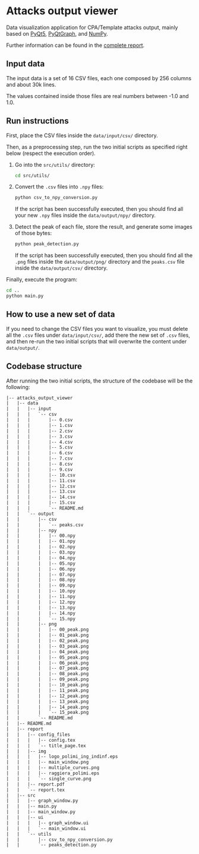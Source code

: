 # Attacks output viewer

Data visualization application for CPA/Template attacks output, mainly based on [PyQt5](https://pypi.org/project/PyQt5),
[PyQtGraph](https://www.pyqtgraph.org), and [NumPy](https://numpy.org).

Further information can be found in the [complete report](report/report.pdf).


## Input data

The input data is a set of 16 CSV files, each one composed by 256 columns and about 30k lines.

The values contained inside those files are real numbers between -1.0 and 1.0.


## Run instructions

First, place the CSV files inside the `data/input/csv/` directory.

Then, as a preprocessing step, run the two initial scripts as specified right below (respect the execution order).

1. Go into the `src/utils/` directory:
   ```bash
   cd src/utils/
   ```

3. Convert the `.csv` files into `.npy` files:
    ```bash
    python csv_to_npy_conversion.py
    ```
   If the script has been successfully executed, then you should find all your new `.npy` files inside
   the `data/output/npy/` directory.

4. Detect the peak of each file, store the result, and generate some images of those bytes:
    ```bash
    python peak_detection.py
    ```
   If the script has been successfully executed, then you should find all the `.png` files inside
   the `data/output/png/` directory and the `peaks.csv` file inside the `data/output/csv/` directory.

Finally, execute the program:
```bash
cd ..
python main.py
```


## How to use a new set of data

If you need to change the CSV files you want to visualize, you must delete all the `.csv` files under `data/input/csv/`,
add there the new set of `.csv` files, and then re-run the two initial scripts that will overwrite the content
under `data/output/`.


## Codebase structure

After running the two initial scripts, the structure of the codebase will be the following:
```txt
|-- attacks_output_viewer
|   |-- data
|   |   |-- input
|   |   |   `-- csv
|   |   |       |-- 0.csv
|   |   |       |-- 1.csv
|   |   |       |-- 2.csv
|   |   |       |-- 3.csv
|   |   |       |-- 4.csv
|   |   |       |-- 5.csv
|   |   |       |-- 6.csv
|   |   |       |-- 7.csv
|   |   |       |-- 8.csv
|   |   |       |-- 9.csv
|   |   |       |-- 10.csv
|   |   |       |-- 11.csv
|   |   |       |-- 12.csv
|   |   |       |-- 13.csv
|   |   |       |-- 14.csv
|   |   |       |-- 15.csv
|   |   |       `-- README.md
|   |   `-- output
|   |       |-- csv
|   |       |   `-- peaks.csv
|   |       |-- npy
|   |       |   |-- 00.npy
|   |       |   |-- 01.npy
|   |       |   |-- 02.npy
|   |       |   |-- 03.npy
|   |       |   |-- 04.npy
|   |       |   |-- 05.npy
|   |       |   |-- 06.npy
|   |       |   |-- 07.npy
|   |       |   |-- 08.npy
|   |       |   |-- 09.npy
|   |       |   |-- 10.npy
|   |       |   |-- 11.npy
|   |       |   |-- 12.npy
|   |       |   |-- 13.npy
|   |       |   |-- 14.npy
|   |       |   `-- 15.npy
|   |       |-- png
|   |       |   |-- 00_peak.png
|   |       |   |-- 01_peak.png
|   |       |   |-- 02_peak.png
|   |       |   |-- 03_peak.png
|   |       |   |-- 04_peak.png
|   |       |   |-- 05_peak.png
|   |       |   |-- 06_peak.png
|   |       |   |-- 07_peak.png
|   |       |   |-- 08_peak.png
|   |       |   |-- 09_peak.png
|   |       |   |-- 10_peak.png
|   |       |   |-- 11_peak.png
|   |       |   |-- 12_peak.png
|   |       |   |-- 13_peak.png
|   |       |   |-- 14_peak.png
|   |       |   `-- 15_peak.png
|   |       `-- README.md
|   |-- README.md
|   |-- report
|   |   |-- config_files
|   |   |   |-- config.tex
|   |   |   `-- title_page.tex
|   |   |-- img
|   |   |   |-- logo_polimi_ing_indinf.eps
|   |   |   |-- main_window.png
|   |   |   |-- multiple_curves.png
|   |   |   |-- raggiera_polimi.eps
|   |   |   `-- single_curve.png
|   |   |-- report.pdf
|   |   `-- report.tex
|   |-- src
|   |   |-- graph_window.py
|   |   |-- main.py
|   |   |-- main_window.py
|   |   |-- ui
|   |   |   |-- graph_window.ui
|   |   |   `-- main_window.ui
|   |   `-- utils
|   |       |-- csv_to_npy_conversion.py
|   |       `-- peaks_detection.py
```

